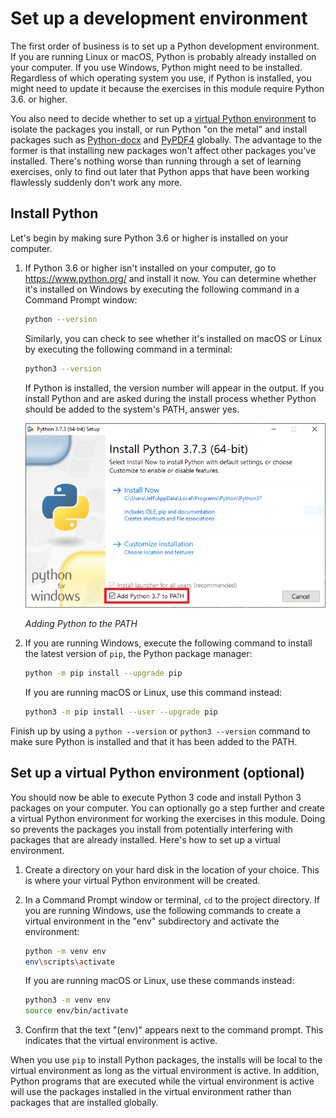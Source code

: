 # Set up a development environment

The first order of business is to set up a Python development environment. If you are running Linux or macOS, Python is probably already installed on your computer. If you use Windows, Python might need to be installed. Regardless of which operating system you use, if Python is installed, you might need to update it because the exercises in this module require Python 3.6. or higher.

You also need to decide whether to set up a [virtual Python environment](https://docs.python.org/3/library/venv.html) to isolate the packages you install, or run Python "on the metal" and install packages such as [Python-docx](https://python-docx.readthedocs.io/en/latest/) and [PyPDF4](https://pypi.org/project/PyPDF4/) globally. The advantage to the former is that installing new packages won't affect other packages you've installed. There's nothing worse than running through a set of learning exercises, only to find out later that Python apps that have been working flawlessly suddenly don't work any more.

## Install Python

Let's begin by making sure Python 3.6 or higher is installed on your computer.

1. If Python 3.6 or higher isn't installed on your computer, go to https://www.python.org/ and install it now. You can determine whether it's installed on Windows by executing the following command in a Command Prompt window:

	```bash
	python --version
	```

	Similarly, you can check to see whether it's installed on macOS or Linux by executing the following command in a terminal:

	```bash
	python3 --version
	```

	If Python is installed, the version number will appear in the output. If you install Python and are asked during the install process whether Python should be added to the system's PATH, answer yes.

	![Adding Python to the PATH](media/add-to-path.png)

	_Adding Python to the PATH_

1. If you are running Windows, execute the following command to install the latest version of `pip`, the Python package manager:

	```bash
	python -m pip install --upgrade pip
	```

	If you are running macOS or Linux, use this command instead:

	```bash
	python3 -m pip install --user --upgrade pip
	```

Finish up by using a `python --version` or `python3 --version` command to make sure Python is installed and that it has been added to the PATH.

## Set up a virtual Python environment (optional)

You should now be able to execute Python 3 code and install Python 3 packages on your computer. You can optionally go a step further and create a virtual Python environment for working the exercises in this module. Doing so prevents the packages you install from potentially interfering with packages that are already installed. Here's how to set up a virtual environment.

1. Create a directory on your hard disk in the location of your choice. This is where your virtual Python environment will be created.

1. In a Command Prompt window or terminal, `cd` to the project directory. If you are running Windows, use the following commands to create a virtual environment in the "env" subdirectory and activate the environment:

	```bash
	python -m venv env
	env\scripts\activate
	```

	If you are running macOS or Linux, use these commands instead:

	```bash
	python3 -m venv env
	source env/bin/activate
	```

1. Confirm that the text "(env)" appears next to the command prompt. This indicates that the virtual environment is active.

When you use `pip` to install Python packages, the installs will be local to the virtual environment as long as the virtual environment is active. In addition, Python programs that are executed while the virtual environment is active will use the packages installed in the virtual environment rather than packages that are installed globally.